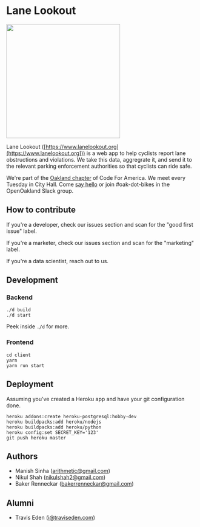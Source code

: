 # Lane Lookout

<img src='https://i.imgur.com/y2yWHPb.png' style="height: 300px"/>

Lane Lookout ([https://www.lanelookout.org](https://www.lanelookout.org])) is a web app to help cyclists report lane obstructions and violations. We take this data, aggregrate it, and send it to the relevant parking enforcement authorities so that cyclists can ride safe.

We're part of the [Oakland chapter](www.openoakland.org) of Code For America. We meet every Tuesday in City Hall. Come [say hello](https://www.meetup.com/OpenOakland) or join #oak-dot-bikes in the OpenOakland Slack group.

## How to contribute

If you're a developer, check our issues section and scan for the "good first issue" label.

If you're a marketer, check our issues section and scan for the "marketing" label.

If you're a data scientist, reach out to us.

## Development

### Backend

```
./d build
./d start
```

Peek inside `./d` for more.

### Frontend
```
cd client
yarn
yarn run start
```

## Deployment

Assuming you've created a Heroku app and have your git configuration done.

```
heroku addons:create heroku-postgresql:hobby-dev
heroku buildpacks:add heroku/nodejs
heroku buildpacks:add heroku/python
heroku config:set SECRET_KEY='123'
git push heroku master
```

## Authors
* Manish Sinha (arithmetic@gmail.com)
* Nikul Shah (nikulshah2@gmail.com)
* Baker Renneckar (bakerrenneckar@gmail.com)

## Alumni
* Travis Eden (i@traviseden.com)
